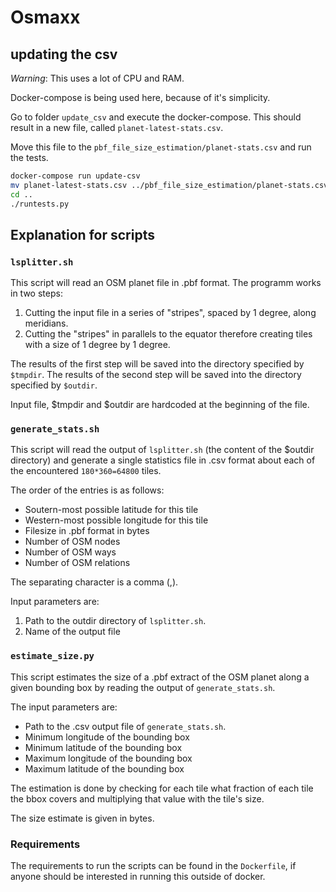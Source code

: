 # Osmaxx

## updating the csv

*Warning*: This uses a lot of CPU and RAM.

Docker-compose is being used here, because of it's simplicity.

Go to folder `update_csv` and execute the docker-compose.
This should result in a new file, called `planet-latest-stats.csv`.

Move this file to the `pbf_file_size_estimation/planet-stats.csv` and run the tests.
 
```bash
docker-compose run update-csv
mv planet-latest-stats.csv ../pbf_file_size_estimation/planet-stats.csv
cd ..
./runtests.py
```

## Explanation for scripts

### `lsplitter.sh`

This script will read an OSM planet file in .pbf format. The programm works in two steps:

1. Cutting the input file in a series of "stripes", spaced by 1 degree, along meridians.
2. Cutting the "stripes" in parallels to the equator therefore creating tiles with a size of 1 degree by 1 degree.

The results of the first step will be saved into the directory specified by `$tmpdir`. The results of the second step will be saved into the directory specified by `$outdir`.

Input file, $tmpdir and $outdir are hardcoded at the beginning of the file.

### `generate_stats.sh`

This script will read the output of `lsplitter.sh` (the content of the $outdir directory) and generate a single statistics file in .csv format about each of the encountered `180*360=64800` tiles.

The order of the entries is as follows:

- Soutern-most possible latitude for this tile
- Western-most possible longitude for this tile
- Filesize in .pbf format in bytes
- Number of OSM nodes
- Number of OSM ways
- Number of OSM relations

The separating character is a comma (,).

Input parameters are:

1. Path to the outdir directory of `lsplitter.sh`.
2. Name of the output file

### `estimate_size.py`

This script estimates the size of a .pbf extract of the OSM planet along a given bounding box by reading the output of `generate_stats.sh`.

The input parameters are:

- Path to the .csv output file of `generate_stats.sh`.
- Minimum longitude of the bounding box
- Minimum latitude of the bounding box
- Maximum longitude of the bounding box
- Maximum latitude of the bounding box

The estimation is done by checking for each tile what fraction of each tile the bbox covers and multiplying that value with the tile's size.

The size estimate is given in bytes.

### Requirements

The requirements to run the scripts can be found in the `Dockerfile`, if anyone should be interested in
running this outside of docker.
